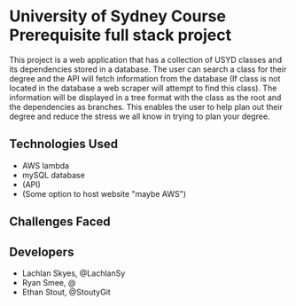# University of Sydney Course Prerequisite full stack project
This project is a web application that has a collection of USYD classes and its dependencies stored in a database.
The user can search a class for their degree and the API will fetch information from the database (If class is not located in the database a web scraper will attempt to find this class). The information will be displayed in a tree format
with the class as the root and the dependencies as branches. This enables the user to help plan out their degree and reduce the stress we all know in trying to plan your degree.
## Technologies Used
- AWS lambda
- mySQL database
- (API)
- (Some option to host website "maybe AWS")
## Challenges Faced
## Developers
- Lachlan Skyes, @LachlanSy
- Ryan Smee, @
- Ethan Stout, @StoutyGit
